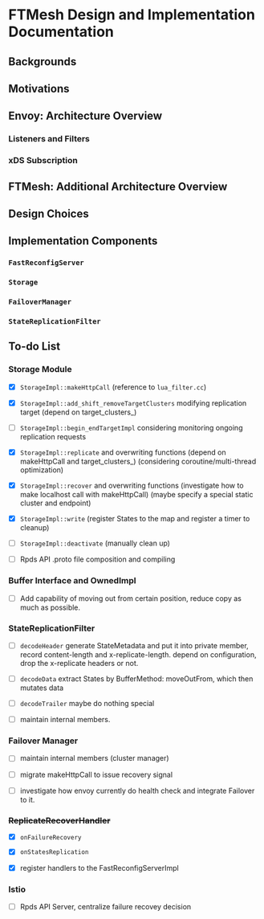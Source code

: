 # FTMesh Design and Implementation Documentation

## Backgrounds


## Motivations


## Envoy: Architecture Overview

### Listeners and Filters


### xDS Subscription


### 


## FTMesh: Additional Architecture Overview


## Design Choices


## Implementation Components

### `FastReconfigServer`


### `Storage`


### `FailoverManager`


### `StateReplicationFilter`


## To-do List

### Storage Module

- [x] `StorageImpl::makeHttpCall` (reference to `lua_filter.cc`)

- [x] `StorageImpl::add_shift_removeTargetClusters` modifying replication target (depend on target_clusters_)

- [ ] `StorageImpl::begin_endTargetImpl` considering monitoring ongoing replication requests

- [x] `StorageImpl::replicate` and overwriting functions (depend on makeHttpCall and target_clusters_)
(considering coroutine/multi-thread optimization)

- [x] `StorageImpl::recover` and overwriting functions (investigate how to make localhost call with makeHttpCall)
(maybe specify a special static cluster and endpoint)

- [x] `StorageImpl::write` (register States to the map and register a timer to cleanup)

- [ ] `StorageImpl::deactivate` (manually clean up)

- [ ] Rpds API .proto file composition and compiling

### Buffer Interface and OwnedImpl

- [ ] Add capability of moving out from certain position, reduce copy as much as possible.

### StateReplicationFilter 

- [ ] `decodeHeader` generate StateMetadata and put it into private member, 
record content-length and x-replicate-length. depend on configuration, drop the x-replicate headers or not.


- [ ] `decodeData` extract States by BufferMethod: moveOutFrom, which then mutates data

- [ ] `decodeTrailer` maybe do nothing special

- [ ] maintain internal members.

### Failover Manager

- [ ] maintain internal members (cluster manager)

- [ ] migrate makeHttpCall to issue recovery signal

- [ ] investigate how envoy currently do health check and integrate Failover to it.

### ~~ReplicateRecoverHandler~~

- [x] `onFailureRecovery`

- [x] `onStatesReplication`

- [x] register handlers to the FastReconfigServerImpl

### Istio

- [ ] Rpds API Server, centralize failure recovey decision





